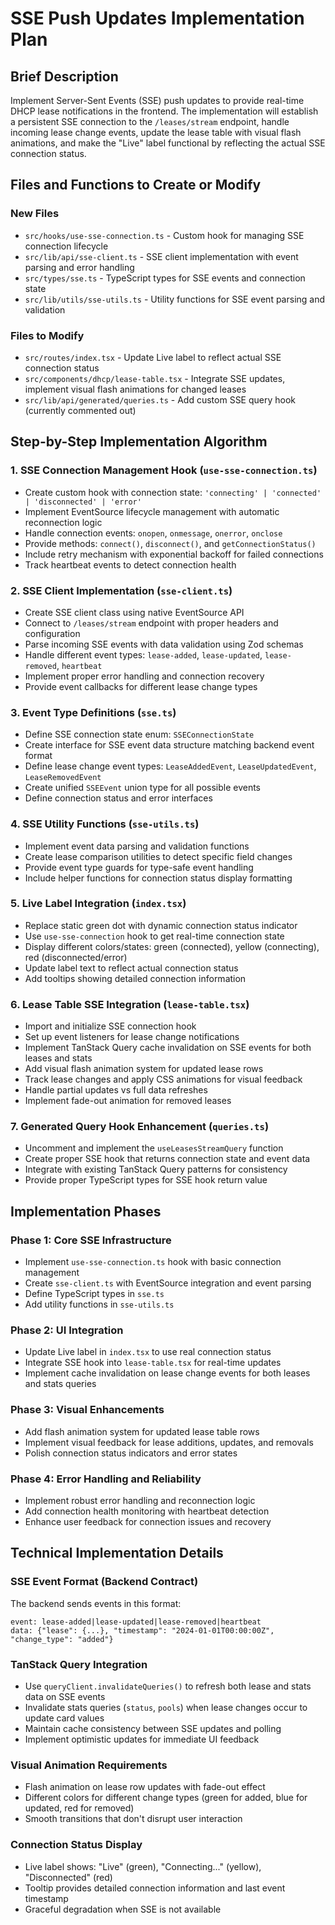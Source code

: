 # SSE Push Updates Implementation Plan

## Brief Description

Implement Server-Sent Events (SSE) push updates to provide real-time DHCP lease notifications in the frontend. The implementation will establish a persistent SSE connection to the `/leases/stream` endpoint, handle incoming lease change events, update the lease table with visual flash animations, and make the "Live" label functional by reflecting the actual SSE connection status.

## Files and Functions to Create or Modify

### New Files
- `src/hooks/use-sse-connection.ts` - Custom hook for managing SSE connection lifecycle
- `src/lib/api/sse-client.ts` - SSE client implementation with event parsing and error handling
- `src/types/sse.ts` - TypeScript types for SSE events and connection state
- `src/lib/utils/sse-utils.ts` - Utility functions for SSE event parsing and validation

### Files to Modify
- `src/routes/index.tsx` - Update Live label to reflect actual SSE connection status
- `src/components/dhcp/lease-table.tsx` - Integrate SSE updates, implement visual flash animations for changed leases
- `src/lib/api/generated/queries.ts` - Add custom SSE query hook (currently commented out)

## Step-by-Step Implementation Algorithm

### 1. SSE Connection Management Hook (`use-sse-connection.ts`)
- Create custom hook with connection state: `'connecting' | 'connected' | 'disconnected' | 'error'`
- Implement EventSource lifecycle management with automatic reconnection logic
- Handle connection events: `onopen`, `onmessage`, `onerror`, `onclose`
- Provide methods: `connect()`, `disconnect()`, and `getConnectionStatus()`
- Include retry mechanism with exponential backoff for failed connections
- Track heartbeat events to detect connection health

### 2. SSE Client Implementation (`sse-client.ts`)
- Create SSE client class using native EventSource API
- Connect to `/leases/stream` endpoint with proper headers and configuration
- Parse incoming SSE events with data validation using Zod schemas
- Handle different event types: `lease-added`, `lease-updated`, `lease-removed`, `heartbeat`
- Implement proper error handling and connection recovery
- Provide event callbacks for different lease change types

### 3. Event Type Definitions (`sse.ts`)
- Define SSE connection state enum: `SSEConnectionState`
- Create interface for SSE event data structure matching backend event format
- Define lease change event types: `LeaseAddedEvent`, `LeaseUpdatedEvent`, `LeaseRemovedEvent`
- Create unified `SSEEvent` union type for all possible events
- Define connection status and error interfaces

### 4. SSE Utility Functions (`sse-utils.ts`)
- Implement event data parsing and validation functions
- Create lease comparison utilities to detect specific field changes
- Provide event type guards for type-safe event handling
- Include helper functions for connection status display formatting

### 5. Live Label Integration (`index.tsx`)
- Replace static green dot with dynamic connection status indicator
- Use `use-sse-connection` hook to get real-time connection state
- Display different colors/states: green (connected), yellow (connecting), red (disconnected/error)
- Update label text to reflect actual connection status
- Add tooltips showing detailed connection information

### 6. Lease Table SSE Integration (`lease-table.tsx`)
- Import and initialize SSE connection hook
- Set up event listeners for lease change notifications
- Implement TanStack Query cache invalidation on SSE events for both leases and stats
- Add visual flash animation system for updated lease rows
- Track lease changes and apply CSS animations for visual feedback
- Handle partial updates vs full data refreshes
- Implement fade-out animation for removed leases

### 7. Generated Query Hook Enhancement (`queries.ts`)
- Uncomment and implement the `useLeasesStreamQuery` function
- Create proper SSE hook that returns connection state and event data
- Integrate with existing TanStack Query patterns for consistency
- Provide proper TypeScript types for SSE hook return value

## Implementation Phases

### Phase 1: Core SSE Infrastructure
- Implement `use-sse-connection.ts` hook with basic connection management
- Create `sse-client.ts` with EventSource integration and event parsing
- Define TypeScript types in `sse.ts`
- Add utility functions in `sse-utils.ts`

### Phase 2: UI Integration
- Update Live label in `index.tsx` to use real connection status
- Integrate SSE hook into `lease-table.tsx` for real-time updates
- Implement cache invalidation on lease change events for both leases and stats queries

### Phase 3: Visual Enhancements
- Add flash animation system for updated lease table rows
- Implement visual feedback for lease additions, updates, and removals
- Polish connection status indicators and error states

### Phase 4: Error Handling and Reliability
- Implement robust error handling and reconnection logic
- Add connection health monitoring with heartbeat detection
- Enhance user feedback for connection issues and recovery

## Technical Implementation Details

### SSE Event Format (Backend Contract)
The backend sends events in this format:
```
event: lease-added|lease-updated|lease-removed|heartbeat
data: {"lease": {...}, "timestamp": "2024-01-01T00:00:00Z", "change_type": "added"}
```

### TanStack Query Integration
- Use `queryClient.invalidateQueries()` to refresh both lease and stats data on SSE events
- Invalidate stats queries (`status`, `pools`) when lease changes occur to update card values
- Maintain cache consistency between SSE updates and polling
- Implement optimistic updates for immediate UI feedback

### Visual Animation Requirements
- Flash animation on lease row updates with fade-out effect
- Different colors for different change types (green for added, blue for updated, red for removed)
- Smooth transitions that don't disrupt user interaction

### Connection Status Display
- Live label shows: "Live" (green), "Connecting..." (yellow), "Disconnected" (red)
- Tooltip provides detailed connection information and last event timestamp
- Graceful degradation when SSE is not available